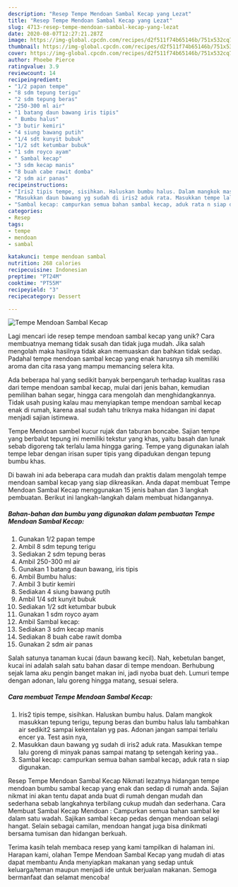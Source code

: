 ```yaml
---
description: "Resep Tempe Mendoan Sambal Kecap yang Lezat"
title: "Resep Tempe Mendoan Sambal Kecap yang Lezat"
slug: 4713-resep-tempe-mendoan-sambal-kecap-yang-lezat
date: 2020-08-07T12:27:21.287Z
image: https://img-global.cpcdn.com/recipes/d2f511f74b65146b/751x532cq70/tempe-mendoan-sambal-kecap-foto-resep-utama.jpg
thumbnail: https://img-global.cpcdn.com/recipes/d2f511f74b65146b/751x532cq70/tempe-mendoan-sambal-kecap-foto-resep-utama.jpg
cover: https://img-global.cpcdn.com/recipes/d2f511f74b65146b/751x532cq70/tempe-mendoan-sambal-kecap-foto-resep-utama.jpg
author: Phoebe Pierce
ratingvalue: 3.9
reviewcount: 14
recipeingredient:
- "1/2 papan tempe"
- "8 sdm tepung terigu"
- "2 sdm tepung beras"
- "250-300 ml air"
- "1 batang daun bawang iris tipis"
- " Bumbu halus"
- "3 butir kemiri"
- "4 siung bawang putih"
- "1/4 sdt kunyit bubuk"
- "1/2 sdt ketumbar bubuk"
- "1 sdm royco ayam"
- " Sambal kecap"
- "3 sdm kecap manis"
- "8 buah cabe rawit domba"
- "2 sdm air panas"
recipeinstructions:
- "Iris2 tipis tempe, sisihkan. Haluskan bumbu halus. Dalam mangkok masukkan tepung terigu, tepung beras dan bumbu halus lalu tambahkan air sedikit2 sampai kekentalan yg pas. Adonan jangan sampai terlalu encer ya. Test asin nya,"
- "Masukkan daun bawang yg sudah di iris2 aduk rata. Masukkan tempe lalu goreng di minyak panas sampai matang tp setengah kering yaa.."
- "Sambal kecap: campurkan semua bahan sambal kecap, aduk rata n siap digunakan."
categories:
- Resep
tags:
- tempe
- mendoan
- sambal

katakunci: tempe mendoan sambal 
nutrition: 268 calories
recipecuisine: Indonesian
preptime: "PT24M"
cooktime: "PT55M"
recipeyield: "3"
recipecategory: Dessert

---
```



![Tempe Mendoan Sambal Kecap](https://img-global.cpcdn.com/recipes/d2f511f74b65146b/751x532cq70/tempe-mendoan-sambal-kecap-foto-resep-utama.jpg)

Lagi mencari ide resep tempe mendoan sambal kecap yang unik? Cara membuatnya memang tidak susah dan tidak juga mudah. Jika salah mengolah maka hasilnya tidak akan memuaskan dan bahkan tidak sedap. Padahal tempe mendoan sambal kecap yang enak harusnya sih memiliki aroma dan cita rasa yang mampu memancing selera kita.

Ada beberapa hal yang sedikit banyak berpengaruh terhadap kualitas rasa dari tempe mendoan sambal kecap, mulai dari jenis bahan, kemudian pemilihan bahan segar, hingga cara mengolah dan menghidangkannya. Tidak usah pusing kalau mau menyiapkan tempe mendoan sambal kecap enak di rumah, karena asal sudah tahu triknya maka hidangan ini dapat menjadi sajian istimewa.

Tempe Mendoan sambel kucur rujak dan taburan boncabe. Sajian tempe yang berbalut tepung ini memiliki tekstur yang khas, yaitu basah dan lunak sebab digoreng tak terlalu lama hingga garing. Tempe yang digunakan ialah tempe lebar dengan irisan super tipis yang dipadukan dengan tepung bumbu khas.


Di bawah ini ada beberapa cara mudah dan praktis dalam mengolah tempe mendoan sambal kecap yang siap dikreasikan. Anda dapat membuat Tempe Mendoan Sambal Kecap menggunakan 15 jenis bahan dan 3 langkah pembuatan. Berikut ini langkah-langkah dalam membuat hidangannya.

<!--inarticleads1-->

##### Bahan-bahan dan bumbu yang digunakan dalam pembuatan Tempe Mendoan Sambal Kecap:

1. Gunakan 1/2 papan tempe
1. Ambil 8 sdm tepung terigu
1. Sediakan 2 sdm tepung beras
1. Ambil 250-300 ml air
1. Gunakan 1 batang daun bawang, iris tipis
1. Ambil  Bumbu halus:
1. Ambil 3 butir kemiri
1. Sediakan 4 siung bawang putih
1. Ambil 1/4 sdt kunyit bubuk
1. Sediakan 1/2 sdt ketumbar bubuk
1. Gunakan 1 sdm royco ayam
1. Ambil  Sambal kecap:
1. Sediakan 3 sdm kecap manis
1. Sediakan 8 buah cabe rawit domba
1. Gunakan 2 sdm air panas


Salah satunya tanaman kucai (daun bawang kecil). Nah, kebetulan banget, kucai ini adalah salah satu bahan dasar di tempe mendoan. Berhubung sejak lama aku pengin banget makan ini, jadi nyoba buat deh. Lumuri tempe dengan adonan, lalu goreng hingga matang, sesuai selera. 

<!--inarticleads2-->

##### Cara membuat Tempe Mendoan Sambal Kecap:

1. Iris2 tipis tempe, sisihkan. Haluskan bumbu halus. Dalam mangkok masukkan tepung terigu, tepung beras dan bumbu halus lalu tambahkan air sedikit2 sampai kekentalan yg pas. Adonan jangan sampai terlalu encer ya. Test asin nya,
1. Masukkan daun bawang yg sudah di iris2 aduk rata. Masukkan tempe lalu goreng di minyak panas sampai matang tp setengah kering yaa..
1. Sambal kecap: campurkan semua bahan sambal kecap, aduk rata n siap digunakan.


Resep Tempe Mendoan Sambal Kecap Nikmati lezatnya hidangan tempe mendoan bumbu sambal kecap yang enak dan sedap di rumah anda. Sajian nikmat ini akan tentu dapat anda buat di rumah dengan mudah dan sederhana sebab langkahnya terbilang cukup mudah dan sederhana. Cara Membuat Sambal Kecap Mendoan : Campurkan semua bahan sambal ke dalam satu wadah. Sajikan sambal kecap pedas dengan mendoan selagi hangat. Selain sebagai camilan, mendoan hangat juga bisa dinikmati bersama tumisan dan hidangan berkuah. 

Terima kasih telah membaca resep yang kami tampilkan di halaman ini. Harapan kami, olahan Tempe Mendoan Sambal Kecap yang mudah di atas dapat membantu Anda menyiapkan makanan yang sedap untuk keluarga/teman maupun menjadi ide untuk berjualan makanan. Semoga bermanfaat dan selamat mencoba!
